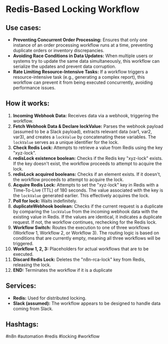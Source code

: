 # Redis-Based Locking Workflow

## Use cases:

- **Preventing Concurrent Order Processing:** Ensures that only one instance of an order processing workflow runs at a time, preventing duplicate orders or inventory discrepancies.
- **Avoiding Race Conditions in Data Updates:** When multiple users or systems try to update the same data simultaneously, this workflow can serialize the updates and prevent data corruption.
- **Rate Limiting Resource-Intensive Tasks:** If a workflow triggers a resource-intensive task (e.g., generating a complex report), this workflow can prevent it from being executed concurrently, avoiding performance issues.

## How it works:

1.  **Incoming Webhook Data:** Receives data via a webhook, triggering the workflow.
2.  **Fetch Webhook Data & Declare lockValue:** Parses the webhook payload (assumed to be a Slack payload), extracts relevant data (var1, var2, var3), and creates a `lockValue` by concatenating these variables. The `lockValue` serves as a unique identifier for the lock.
3.  **Check Redis Lock:** Attempts to retrieve a value from Redis using the key "xyz-lock".
4.  **redisLock existence boolean:** Checks if the Redis key "xyz-lock" exists. If the key doesn't exist, the workflow proceeds to attempt to acquire the lock.
5.  **redisLock acquired booleans:** Checks if an element exists.  If it doesn't, the workflow proceeds to attempt to acquire the lock.
6.  **Acquire Redis Lock:** Attempts to set the "xyz-lock" key in Redis with a Time-To-Live (TTL) of 180 seconds. The value associated with the key is the `lockValue` generated earlier. This effectively acquires the lock.
7.  **Poll for lock:** Waits indefinitely.
8.  **duplicateWebhook boolean:** Checks if the current request is a duplicate by comparing the `lockValue` from the incoming webhook data with the existing value in Redis. If the values are identical, it indicates a duplicate request. If not, the workflow continues, rechecking for the Redis lock.
9.  **Workflow Switch:** Routes the execution to one of three workflows (Workflow 1, Workflow 2, or Workflow 3).  The routing logic is based on conditions that are currently empty, meaning all three workflows will be triggered.
10. **Workflow 1, 2, 3:** Placeholders for actual workflows that are to be executed.
11. **Discard Redis Lock:** Deletes the "n8n-rca-lock" key from Redis, releasing the lock.
12. **END:** Terminates the workflow if it is a duplicate

## Services:

-   **Redis:** Used for distributed locking.
-   **Slack (assumed):** The workflow appears to be designed to handle data coming from Slack.

## Hashtags:

#n8n #automation #redis #locking #workflow
